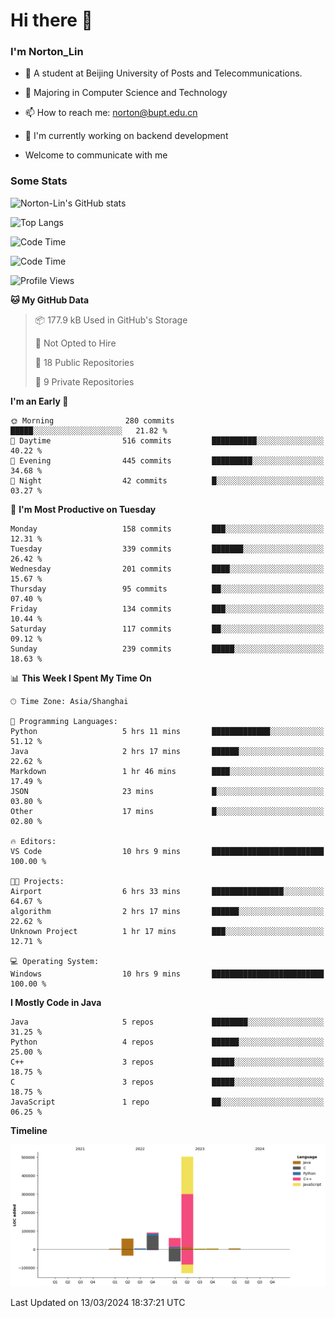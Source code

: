 
# Hi there 👋

### I'm Norton_Lin
- 🏫 A student at Beijing University of Posts and Telecommunications.
- 🌱 Majoring in Computer Science and Technology
- 📫 How to reach me: norton@bupt.edu.cn
- 🌱 I'm currently working on backend development

- Welcome to communicate with me

### Some Stats
![Norton-Lin's GitHub stats](https://github-readme-stats.vercel.app/api?username=Norton-Lin&count_private=true&show_icons=true&theme=radical)

![Top Langs](https://github-readme-stats.vercel.app/api/top-langs/?username=Norton-Lin&langs_count=10&layout=compact)

![Code Time](https://github-readme-stats.vercel.app/api/wakatime?username=Norton_Lin)

<!--START_SECTION:waka-->
![Code Time](http://img.shields.io/badge/Code%20Time-494%20hrs%2047%20mins-blue)

![Profile Views](http://img.shields.io/badge/Profile%20Views-0-blue)

**🐱 My GitHub Data** 

> 📦 177.9 kB Used in GitHub's Storage 
 > 
> 🚫 Not Opted to Hire
 > 
> 📜 18 Public Repositories 
 > 
> 🔑 9 Private Repositories 
 > 
**I'm an Early 🐤** 

```text
🌞 Morning                280 commits         █████░░░░░░░░░░░░░░░░░░░░   21.82 % 
🌆 Daytime                516 commits         ██████████░░░░░░░░░░░░░░░   40.22 % 
🌃 Evening                445 commits         █████████░░░░░░░░░░░░░░░░   34.68 % 
🌙 Night                  42 commits          █░░░░░░░░░░░░░░░░░░░░░░░░   03.27 % 
```
📅 **I'm Most Productive on Tuesday** 

```text
Monday                   158 commits         ███░░░░░░░░░░░░░░░░░░░░░░   12.31 % 
Tuesday                  339 commits         ███████░░░░░░░░░░░░░░░░░░   26.42 % 
Wednesday                201 commits         ████░░░░░░░░░░░░░░░░░░░░░   15.67 % 
Thursday                 95 commits          ██░░░░░░░░░░░░░░░░░░░░░░░   07.40 % 
Friday                   134 commits         ███░░░░░░░░░░░░░░░░░░░░░░   10.44 % 
Saturday                 117 commits         ██░░░░░░░░░░░░░░░░░░░░░░░   09.12 % 
Sunday                   239 commits         █████░░░░░░░░░░░░░░░░░░░░   18.63 % 
```


📊 **This Week I Spent My Time On** 

```text
🕑︎ Time Zone: Asia/Shanghai

💬 Programming Languages: 
Python                   5 hrs 11 mins       █████████████░░░░░░░░░░░░   51.12 % 
Java                     2 hrs 17 mins       ██████░░░░░░░░░░░░░░░░░░░   22.62 % 
Markdown                 1 hr 46 mins        ████░░░░░░░░░░░░░░░░░░░░░   17.49 % 
JSON                     23 mins             █░░░░░░░░░░░░░░░░░░░░░░░░   03.80 % 
Other                    17 mins             █░░░░░░░░░░░░░░░░░░░░░░░░   02.80 % 

🔥 Editors: 
VS Code                  10 hrs 9 mins       █████████████████████████   100.00 % 

🐱‍💻 Projects: 
Airport                  6 hrs 33 mins       ████████████████░░░░░░░░░   64.67 % 
algorithm                2 hrs 17 mins       ██████░░░░░░░░░░░░░░░░░░░   22.62 % 
Unknown Project          1 hr 17 mins        ███░░░░░░░░░░░░░░░░░░░░░░   12.71 % 

💻 Operating System: 
Windows                  10 hrs 9 mins       █████████████████████████   100.00 % 
```

**I Mostly Code in Java** 

```text
Java                     5 repos             ████████░░░░░░░░░░░░░░░░░   31.25 % 
Python                   4 repos             ██████░░░░░░░░░░░░░░░░░░░   25.00 % 
C++                      3 repos             █████░░░░░░░░░░░░░░░░░░░░   18.75 % 
C                        3 repos             █████░░░░░░░░░░░░░░░░░░░░   18.75 % 
JavaScript               1 repo              ██░░░░░░░░░░░░░░░░░░░░░░░   06.25 % 
```



**Timeline**

![Lines of Code chart](https://raw.githubusercontent.com/Norton-Lin/Norton-Lin/main/assets/bar_graph.png)


 Last Updated on 13/03/2024 18:37:21 UTC
<!--END_SECTION:waka-->
